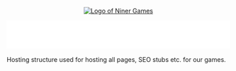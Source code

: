 <!--suppress ALL -->

<p align="center">
    <a href="https://www.ninergames.com/" target="_blank">
        <img src="https://ninergames.com/Niner-Games-Logo-for-GitHub.png" alt="Logo of Niner Games" width="300" height="238">
    </a>
</p>

<p align="center">
    <img src="TITLE.svg" width="600" height="63" alt="Animated Title">
</p>

Hosting structure used for hosting all pages, SEO stubs etc. for our games.
